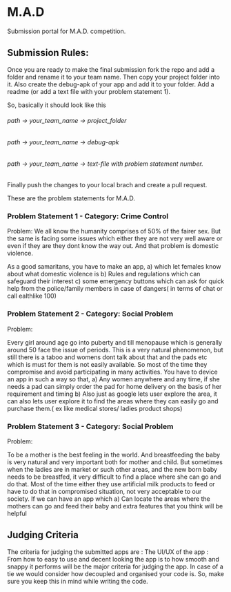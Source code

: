 # M.A.D
Submission portal for M.A.D. competition.


## Submission Rules:
Once you are ready to make the final submission fork the repo and add a folder and rename it to your team name. Then copy your project folder into it. Also create the debug-apk of your app and add it to your folder. Add a readme (or add a text file with your problem statement 1).

So, basically it should look like this

###### path -> your_team_name -> project_folder
###### path -> your_team_name -> debug-apk
###### path -> your_team_name -> text-file with problem statement number.


Finally push the changes to your local brach and create a pull request.


These are the problem statements for M.A.D.


### Problem Statement 1 - Category: Crime Control

Problem: We all know the humanity comprises of 50% of the fairer sex. But the same is facing some issues which either they are not very well aware or even if they are they dont know the way out. And that problem is domestic violence. 

As a good samaritans, you have to make an app, 
a) which let females know about what domestic violence is 
b) Rules and regulations which can safeguard their interest
c) some emergency buttons which can ask for quick help from the police/family members in case of dangers( in terms of chat or call ealthlike 100)



### Problem Statement 2 - Category: Social Problem

Problem: 

Every girl around age go into puberty and till menopause which is generally around 50 face the issue of periods. This is a very natural phenomenon, but still there is a taboo and womens dont talk about that and the pads etc which is must for them is not easily available. So most of the time they compromise and avoid participating in many activities. You have to device an app in such a way so that, 
a) Any women anywhere  and any time, if she needs a pad can simply order the pad for home delivery on the basis of her requirement and timing
b) Also just as google lets user explore the area, it can also lets user explore it to find the areas where they can easily go and purchase them.( ex like medical stores/ ladies product shops)


### Problem Statement 3 - Category: Social Problem 

Problem:

To be a mother is the best feeling in the world. And breastfeeding the baby is very natural and very important both for mother and child. But sometimes when the ladies are in market or such other areas, and the new born baby needs to be breastfed, it very difficult to find a place where she can go and do that. Most of the time either they use artificial milk products to feed or have to do that in compromised situation, not very acceptable to our society. If we can have an app which 
a) Can locate the areas where the mothers can go and feed their baby
and extra features that you think will be helpful


## Judging Criteria
The criteria for judging the submitted apps are :
The UI/UX of the app : From how to easy to use and decent looking the app is to how smooth and snappy it performs will be the major criteria for judging the app.
In case of a tie we would consider how decoupled and organised your code is. So, make sure you keep this in mind while writing the code.

